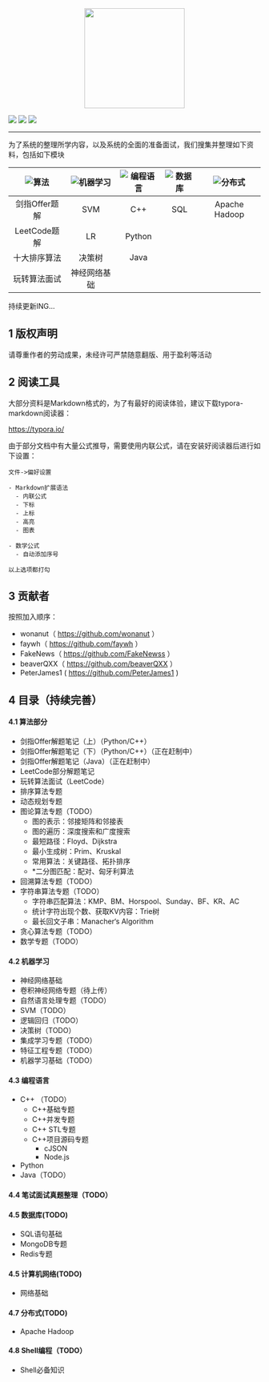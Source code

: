 <div align='center'>
<img src="https://raw.githubusercontent.com/wonanut/Algorithms_JOBS/master/imgs/logo.png" width="200px" />
</div> 

![](https://img.shields.io/badge/Groups-XJTU-brightgreen)  [![](https://img.shields.io/badge/CSDN-千皣的博客-red)](https://blog.csdn.net/qq_26822029)  [![](https://img.shields.io/badge/contributors-5-green)](#3-贡献者)

------

为了系统的整理所学内容，以及系统的全面的准备面试，我们搜集并整理如下资料，包括如下模块


| ![算法](https://raw.githubusercontent.com/wonanut/Algorithms_JOBS/master/imgs/algo.jpg) | ![机器学习](https://raw.githubusercontent.com/wonanut/Algorithms_JOBS/master/imgs/ml.jpg) | ![编程语言](https://raw.githubusercontent.com/wonanut/Algorithms_JOBS/master/imgs/coding.jpg) | ![数据库](https://raw.githubusercontent.com/wonanut/Algorithms_JOBS/master/imgs/db.jpg) | ![分布式](https://raw.githubusercontent.com/wonanut/Algorithms_JOBS/master/imgs/dist.jpg) |
| :----------------------------------------------------------: | :----------------------------------------------------------: | :----------------------------------------------------------: | :----------------------------------------------------------: | :----------------------------------------------------------: |
|                        剑指Offer题解                         |                             SVM                              |                             C++                              |                             SQL                              |                        Apache Hadoop                         |
|                         LeetCode题解                         |                              LR                              |                            Python                            |                                                              |                                                              |
|                         十大排序算法                         |                            决策树                            |                             Java                             |                                                              |                                                              |
|                         玩转算法面试                         |                         神经网络基础                         |                                                              |                                                              |                                                              |


持续更新ING...



## 1 版权声明

请尊重作者的劳动成果，未经许可严禁随意翻版、用于盈利等活动



## 2 阅读工具

大部分资料是Markdown格式的，为了有最好的阅读体验，建议下载typora-markdown阅读器：

https://typora.io/

由于部分文档中有大量公式推导，需要使用内联公式，请在安装好阅读器后进行如下设置：

```
文件->偏好设置

- Markdown扩展语法
  - 内联公式
  - 下标
  - 上标
  - 高亮
  - 图表

- 数学公式
  - 自动添加序号

以上选项都打勾
```



## 3 贡献者

按照加入顺序：

- wonanut（ https://github.com/wonanut ）
- faywh（ https://github.com/faywh ）
- FakeNews（ https://github.com/FakeNewss ）
- beaverQXX（ https://github.com/beaverQXX ）
- PeterJames1 ( https://github.com/PeterJames1 )



## 4 目录（持续完善）

#### 4.1 算法部分
- 剑指Offer解题笔记（上）（Python/C++）
- 剑指Offer解题笔记（下）（Python/C++）（正在赶制中）
- 剑指Offer解题笔记（Java）（正在赶制中）
- LeetCode部分解题笔记
- 玩转算法面试（LeetCode）
- 排序算法专题
- 动态规划专题
- 图论算法专题（TODO）
  - 图的表示：邻接矩阵和邻接表
  - 图的遍历：深度搜索和广度搜索
  - 最短路径：Floyd、Dijkstra
  - 最小生成树：Prim、Kruskal
  - 常用算法：关键路径、拓扑排序
  - *二分图匹配：配对、匈牙利算法
- 回溯算法专题（TODO）
- 字符串算法专题（TODO）
  - 字符串匹配算法：KMP、BM、Horspool、Sunday、BF、KR、AC
  - 统计字符出现个数、获取KV内容：Trie树
  - 最长回文子串：Manacher‘s Algorithm
- 贪心算法专题（TODO）
- 数学专题（TODO）



#### 4.2 机器学习
- 神经网络基础
- 卷积神经网络专题（待上传）
- 自然语言处理专题（TODO）
- SVM（TODO）
- 逻辑回归（TODO）
- 决策树（TODO）
- 集成学习专题（TODO）
- 特征工程专题（TODO）
- 机器学习基础（TODO）



#### 4.3 编程语言

- C++ （TODO）
  - C++基础专题
  - C++并发专题
  - C++ STL专题
  - C++项目源码专题
    - cJSON
    - Node.js
- Python
- Java（TODO）



#### 4.4 笔试面试真题整理（TODO）



#### 4.5 数据库(TODO)

- SQL语句基础
- MongoDB专题
- Redis专题



#### 4.5 计算机网络(TODO)

- 网络基础



#### 4.7 分布式(TODO)

- Apache Hadoop



#### 4.8 Shell编程（TODO）

- Shell必备知识